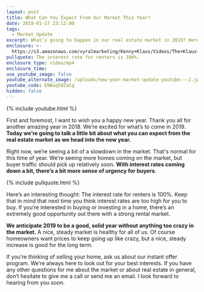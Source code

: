 ```yaml
---
layout: post
title: What Can You Expect From Our Market This Year?
date: 2019-01-17 23:12:00
tags:
  - Market Update
excerpt: What’s going to happen in our real estate market in 2019? Here’s what I think.
enclosure: >-
  https://s3.amazonaws.com/vyralmarketing/Kenny+Klaus/Videos/The+Klaus+Team-+What+Can+You+Expect+From+Our+Market+This+Year_.mp4
pullquote: The interest rate for renters is 100%.
enclosure_type: video/mp4
enclosure_time:
use_youtube_image: false
youtube_alternate_image: /uploads/new-year-market-update-youtube---2.jpg
youtube_code: EN8uq59ZaCg
hidden: false
---
```


{% include youtube.html %}

First and foremost, I want to wish you a happy new year. Thank you all for another amazing year in 2018. We’re excited for what’s to come in 2019. **Today we’re going to talk a little bit about what you can expect from the real estate market as we head into the new year.**

Right now, we’re seeing a bit of a slowdown in the market. That's normal for this time of year. We’re seeing more homes coming on the market, but buyer traffic should pick up relatively soon. **With interest rates coming down a bit, there’s a bit more sense of urgency for buyers.**

{% include pullquote.html %}

Here’s an interesting thought: The interest rate for renters is 100%. Keep that in mind that next time you think interest rates are too high for you to buy. If you’re interested in buying or investing in a home, there’s an extremely good opportunity out there with a strong rental market.

**We anticipate 2019 to be a good, solid year without anything too crazy in the market.** A nice, steady market is healthy for all of us. Of course homeowners want prices to keep going up like crazy, but a nice, steady increase is good for the long term.

If you’re thinking of selling your home, ask us about our instant offer program. We’re always here to look out for your best interests. If you have any other questions for me about the market or about real estate in general, don’t hesitate to give me a call or send me an email. I look forward to hearing from you soon.